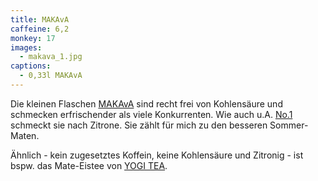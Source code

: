 ```yaml
---
title: MAKAvA
caffeine: 6,2
monkey: 17
images:
  - makava_1.jpg
captions:
  - 0,33l MAKAvA
---
```


Die kleinen Flaschen [MAKAvA](http://makava.at/) sind recht frei von Kohlensäure und schmecken erfrischender als
	viele Konkurrenten. Wie auch u.A. [No.1](/mate/no1.html) schmeckt sie nach Zitrone. Sie zählt für mich zu den
	besseren Sommer-Maten.

Ähnlich - kein zugesetztes Koffein, keine Kohlensäure und Zitronig - ist bspw. das Mate-Eistee von [YOGI TEA](/mate/yogitea.html).
